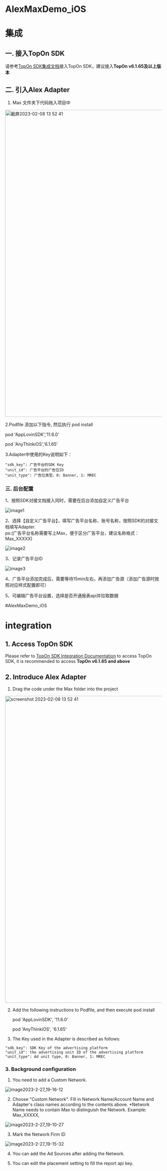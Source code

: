 # AlexMaxDemo_iOS

# 集成

## 一. 接入TopOn SDK

请参考[TopOn SDK集成文档](https://docs.toponad.com/#/zh-cn/android/android_doc/android_sdk_config_access)接入TopOn SDK，建议接入**TopOn v6.1.65及以上版本**



## 二. 引入Alex Adapter

1. Max 文件夹下代码拖入项目中

<img width="987" alt="截屏2023-02-08 13 52 41" src="https://user-images.githubusercontent.com/124124788/217446269-c866b212-242a-425a-814a-f7aa14571be8.png">

2.Podfile 添加以下指令, 然后执行 pod install 

  pod 'AppLovinSDK','11.6.0'
  
  pod 'AnyThinkiOS','6.1.65'

3.Adapter中使用的Key说明如下：

```
"sdk_key": 广告平台的SDK Key
"unit_id": 广告平台的广告位ID
"unit_type": 广告位类型，0: Banner, 1: MREC
```

### 三. 后台配置

1、按照SDK对接文档接入同时，需要在后台添加自定义广告平台

![image1](https://user-images.githubusercontent.com/124124788/217697673-6991552e-d4de-466d-976c-cc3903cdc60e.png)


2、选择【自定义广告平台】，填写广告平台名称、账号名称，按照SDK的对接文档填写Adapter.  
   ps:(广告平台名称需要写上Max，便于区分广告平台，建议名称格式：Max_XXXXX)

![image2](https://user-images.githubusercontent.com/124124788/217697688-3bc7cc6b-ea95-4887-948c-7eeb30402fbe.png)


3、记录广告平台ID

![image3](https://user-images.githubusercontent.com/124124788/217697699-a08a413b-0e91-4dcb-bb44-56a1ef4c0e39.png)

4、广告平台添加完成后，需要等待15min左右，再添加广告源（添加广告源时按照对应样式配置即可）

5、可编辑广告平台设置，选择是否开通报表api并拉取数据


#AlexMaxDemo_iOS

# integration

## 1. Access TopOn SDK

Please refer to [TopOn SDK Integration Documentation](https://docs.toponad.com/#/zh-cn/android/android_doc/android_sdk_config_access) to access TopOn SDK, it is recommended to access **TopOn v6.1.65 and above**



## 2. Introduce Alex Adapter

1. Drag the code under the Max folder into the project

<img width="987" alt="screenshot 2023-02-08 13 52 41" src="https://user-images.githubusercontent.com/124124788/217446269-c866b212-242a-425a-814a-f7aa14571be8.png ">

2. Add the following instructions to Podfile, and then execute pod install

   pod 'AppLovinSDK', '11.6.0'
  
   pod 'AnyThinkiOS', '6.1.65'

3. The Key used in the Adapter is described as follows:

```
"sdk_key": SDK Key of the advertising platform
"unit_id": the advertising unit ID of the advertising platform
"unit_type": Ad unit type, 0: Banner, 1: MREC
```


### 3. Background configuration

1. You need to add a Custom Network.

![image2023-2-27_19-16-12](https://user-images.githubusercontent.com/124124788/222122909-d411bd1b-c5c1-4304-9ced-8104088a414e.png)



2. Choose "Custom Network". Fill in Network Name/Account Name and Adapter's class names according to the contents above.
*Network Name needs to contain Max to distinguish the Network. Example: Max_XXXXX,



![image2023-2-27_19-10-27](https://user-images.githubusercontent.com/124124788/222122930-b9de53a6-1a4d-4195-a376-ef17124ea1cd.png)

3. Mark the Network Firm ID

![image2023-2-27_19-15-32](https://user-images.githubusercontent.com/124124788/222122967-b1b67485-8e08-4cf7-836b-6990ac63ad6c.png)


4. You can add the Ad Sources after adding the Network.

5. You can edit the placement setting to fill the report api key.

